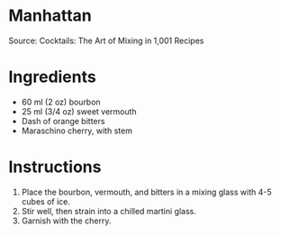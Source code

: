 # Manhattan

Source: Cocktails: The Art of Mixing in 1,001 Recipes

# Ingredients
* 60 ml (2 oz) bourbon
* 25 ml (3/4 oz) sweet vermouth
* Dash of orange bitters
* Maraschino cherry, with stem

# Instructions
1. Place the bourbon, vermouth, and bitters in a mixing glass with 4-5 cubes of ice.
1. Stir well, then strain into a chilled martini glass.
1. Garnish with the cherry.
